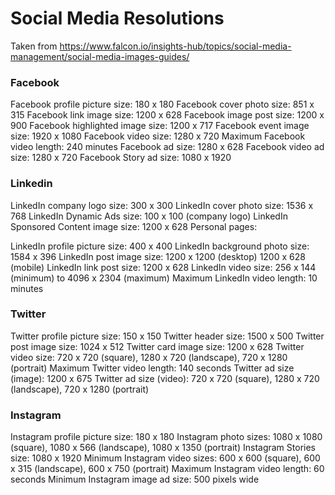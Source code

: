# Social Media Resolutions

Taken from https://www.falcon.io/insights-hub/topics/social-media-management/social-media-images-guides/


### Facebook

Facebook profile picture size: 180 x 180
Facebook cover photo size: 851 x 315
Facebook link image size: 1200 x 628
Facebook image post size: 1200 x 900
Facebook highlighted image size: 1200 x 717
Facebook event image size: 1920 x 1080
Facebook video size: 1280 x 720
Maximum Facebook video length: 240 minutes
Facebook ad size: 1280 x 628
Facebook video ad size: 1280 x 720
Facebook Story ad size: 1080 x 1920


### Linkedin

LinkedIn company logo size: 300 x 300
LinkedIn cover photo size: 1536 x 768
LinkedIn Dynamic Ads size: 100 x 100 (company logo)
LinkedIn Sponsored Content image size: 1200 x 628
Personal pages:

LinkedIn profile picture size: 400 x 400
LinkedIn background photo size: 1584 x 396
LinkedIn post image size: 1200 x 1200 (desktop) 1200 x 628 (mobile)
LinkedIn link post size: 1200 x 628
LinkedIn video size: 256 x 144 (minimum) to 4096 x 2304 (maximum)
Maximum LinkedIn video length: 10 minutes


### Twitter

Twitter profile picture size: 150 x 150
Twitter header size: 1500 x 500
Twitter post image size: 1024 x 512
Twitter card image size: 1200 x 628
Twitter video size: 720 x 720 (square), 1280 x 720 (landscape), 720 x 1280 (portrait)
Maximum Twitter video length: 140 seconds
Twitter ad size (image): 1200 x 675
Twitter ad size (video): 720 x 720 (square), 1280 x 720 (landscape), 720 x 1280 (portrait)


### Instagram

Instagram profile picture size: 180 x 180
Instagram photo sizes: 1080 x 1080 (square), 1080 x 566 (landscape), 1080 x 1350 (portrait)
Instagram Stories size: 1080 x 1920
Minimum Instagram video sizes: 600 x 600 (square), 600 x 315 (landscape), 600 x 750 (portrait)
Maximum Instagram video length: 60 seconds
Minimum Instagram image ad size: 500 pixels wide